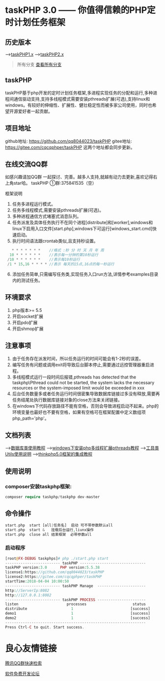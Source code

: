 taskPHP 3.0 —— 你值得信赖的PHP定时计划任务框架
===============

## 历史版本
-->[taskPHP1.x](https://gitee.com/cqcqphper/taskPHP/tree/taskPHP/1.0) 
-->[taskPHP2.x](https://gitee.com/cqcqphper/taskPHP/tree/taskPHP/2.1) 
> 所有分支 [查看所有分支](https://gitee.com/cqcqphper/taskPHP/branches)

## taskPHP
taskPHP基于php开发的定时计划任务框架,多进程实现任务的分配和运行,多种进程间通信驱动支持,支持多线程模式需要安装pthreads扩展(可选),支持linux和windows。有较好的伸缩性、扩展性、健壮稳定性而被多家公司使用，同时也希望开源爱好者一起贡献。 
## 项目地址
github地址: https://github.com/qq8044023/taskPHP 
gitee地址: https://gitee.com/cqcqphper/taskPHP 
这两个地址都会同步更新。
## 在线交流QQ群
如感兴趣请加QQ群 一起探讨、完善。越多人支持,就越有动力去更新,喜欢记得右上角star哈。 
  taskPHP ①群:375841535（空） 

框架说明
1. 任务多进程运行模式。
2. 任务多线程模式,需要安装pthreads扩展(可选)。
3. 多种进程通信方式堵塞式消息队列。
4. 任务派发及具体任务执行不在同个进程[distribute]和[worker],windows和linux下启用入口文件[start.php],windows下可运行[windows_start.cmd]快速启动。
5. 执行时间语法跟crontab类似,且支持秒设置。
``` php
   * * * * * * *    //格式 :秒 分 时 天 月 年 周
  10 * * * * * *    //表示每一分钟的第10秒运行
 /10 * * * * * *	//表示每10秒运行
 /1 * 15,16 * * * * //表示 每天的15点,16点的每一秒运行
```
6. 添加任务简单,只需编写任务类,实现任务入口run方法,详情参考examples目录内的测试任务。

## 环境要求
1. php版本>= 5.5 
2. 开启socket扩展 
3. 开启pdo扩展 
4. 开启shmop扩展 
   
## 注意事项
1. 由于任务存在派发时间，所以任务运行的时间可能会有1-2秒的误差。
2. 编写任务有问题或调用exit将导致后台脚本停止,需要通过远控管理器重启进程。
3. 多线程模式运行一段时间后报错,pthreads has detected that the taskphp\Pthread could not be started, the system lacks the necessary resources or the system-imposed limit would be exceeded in xxx
4. 后台任务数量多或者任务运行时间很密集导致数据库链接过多没有释放,需要再任务结尾处执行数据库链接对象的close方法来关闭链接。
5. 在windows下代码存放路径不能有空格，否则会导致进程启动不起来。php的环境变量也最好也不要有空格，如果有空格可在框架配置中定义数组项php_path='php'。

## 文档列表
-->[数据库类使用教程](./src/docs/db.md) 
-->[windows下安装php多线程扩展pthreads教程](./src/docs/thread_windows.md) 
-->[工具类Utils使用说明](./src/docs/utils.md) 
-->[thinkphp5.0框架的集成教程](./src/docs/thinkphp5.0.md) 


## 使用说明

### composer安装taskphp框架:
``` php
composer require taskphp/taskphp dev-master
```
## 命令操作
``` php
start.php  start [all|任务名]  启动 可不带参数默认all
start.php  start &   挂载后台运行,liunx操作
start.php  close all 结束框架  必带参数all

```

### 启动程序
``` php
[root@FX-DEBUG taskphps]# php ./start.php start
------------------------- taskPHP ------------------------------
taskPHP version:3.0      PHP version:5.5.38
license1:https://github.com/qq8044023/taskPHP
license2:https://gitee.com/cqcqphper/taskPHP
startTime:2018-04-04 10:00:50
------------------------- taskPHP Manage  ----------------------
http://ServerIp:8082
http://127.0.0.1:8082
------------------------- taskPHP PROCESS ----------------------
listen                      processes                     status
distribute                    1                          [success]
demo1                         1                          [success]
demo2                         1                          [success]
----------------------------------------------------------------
Press Ctrl-C to quit. Start success.
``` 

 # 良心友情链接

[腾讯QQ群快速检索](http://u.720life.cn/s/8cf73f7c)

[软件免费开发论坛](http://u.720life.cn/s/bbb01dc0)